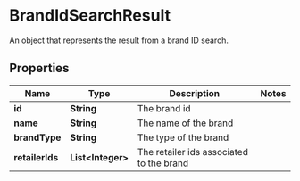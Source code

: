 

# BrandIdSearchResult

An object that represents the result from a brand ID search.

## Properties

| Name | Type | Description | Notes |
|------------ | ------------- | ------------- | -------------|
|**id** | **String** | The brand id |  |
|**name** | **String** | The name of the brand |  |
|**brandType** | **String** | The type of the brand |  |
|**retailerIds** | **List&lt;Integer&gt;** | The retailer ids associated to the brand |  |



